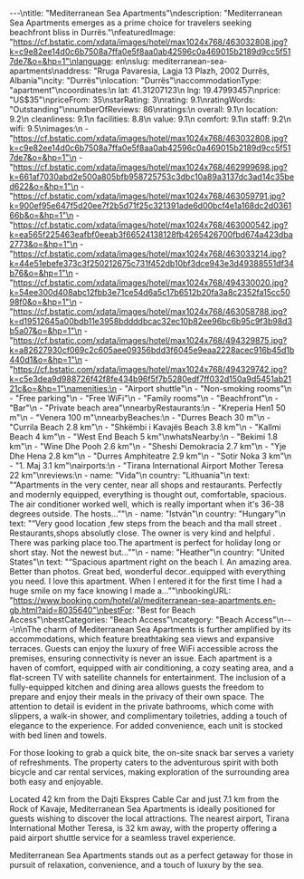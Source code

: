 ---\ntitle: "Mediterranean Sea Apartments"\ndescription: "Mediterranean Sea Apartments emerges as a prime choice for travelers seeking beachfront bliss in Durrës."\nfeaturedImage: "https://cf.bstatic.com/xdata/images/hotel/max1024x768/463032808.jpg?k=c9e82ee14d0c6b7508a7ffa0e5f8aa0ab42596c0a469015b2189d9cc5f517de7&o=&hp=1"\nlanguage: en\nslug: mediterranean-sea-apartments\naddress: "Rruga Pavaresia, Lagja 13 Plazh, 2002 Durrës, Albania"\ncity: "Durrës"\nlocation: "Durrës"\naccommodationType: "apartment"\ncoordinates:\n  lat: 41.31207123\n  lng: 19.47993457\nprice: "US$35"\npriceFrom: 35\nstarRating: 3\nrating: 9.1\nratingWords: "Outstanding"\nnumberOfReviews: 86\nratings:\n  overall: 9.1\n  location: 9.2\n  cleanliness: 9.1\n  facilities: 8.8\n  value: 9.1\n  comfort: 9.1\n  staff: 9.2\n  wifi: 9.5\nimages:\n  - "https://cf.bstatic.com/xdata/images/hotel/max1024x768/463032808.jpg?k=c9e82ee14d0c6b7508a7ffa0e5f8aa0ab42596c0a469015b2189d9cc5f517de7&o=&hp=1"\n  - "https://cf.bstatic.com/xdata/images/hotel/max1024x768/462999698.jpg?k=661af7030abd2e500a805bfb958725753c3dbc10a89a3137dc3ad14c35bed622&o=&hp=1"\n  - "https://cf.bstatic.com/xdata/images/hotel/max1024x768/463059791.jpg?k=900ef95e647f5d20ee7f2b5d71f25c321391ade6d00bcf4e1a168dc2d036166b&o=&hp=1"\n  - "https://cf.bstatic.com/xdata/images/hotel/max1024x768/463000542.jpg?k=ea565f225463eafbf0eeab3f66524138128fb4265426700fbd674a423dba2773&o=&hp=1"\n  - "https://cf.bstatic.com/xdata/images/hotel/max1024x768/463033214.jpg?k=44e51ebefe373c3f250212675c731f452db10bf3dce943e3d49388551df34b76&o=&hp=1"\n  - "https://cf.bstatic.com/xdata/images/hotel/max1024x768/494330020.jpg?k=54ee300d408abc12fbb3e71ce54d6a5c17b6512b20fa3a8c2352fa15cc5098f0&o=&hp=1"\n  - "https://cf.bstatic.com/xdata/images/hotel/max1024x768/463058788.jpg?k=d19512645a00bdb11e3958bddddbcac32ec10b82ee96bc6b95c9f3b98d3b5a07&o=&hp=1"\n  - "https://cf.bstatic.com/xdata/images/hotel/max1024x768/494329875.jpg?k=a82627930cf069c2c605aee09356bdd3f6045e9eaa2228acec916b45d1b440d1&o=&hp=1"\n  - "https://cf.bstatic.com/xdata/images/hotel/max1024x768/494329742.jpg?k=c5e3dea9d988726f42f8fe434b96f5f7b5280edf7ff032d150a9d5451ab2121c&o=&hp=1"\namenities:\n  - "Airport shuttle"\n  - "Non-smoking rooms"\n  - "Free parking"\n  - "Free WiFi"\n  - "Family rooms"\n  - "Beachfront"\n  - "Bar"\n  - "Private beach area"\nnearbyRestaurants:\n  - "Kreperia Hen1 50 m"\n  - "Venera 100 m"\nnearbyBeaches:\n  - "Durres Beach 30 m"\n  - "Currila Beach 2.8 km"\n  - "Shkëmbi i Kavajës Beach 3.8 km"\n  - "Kallmi Beach 4 km"\n  - "West End Beach 5 km"\nwhatsNearby:\n  - "Bekimi 1.8 km"\n  - "Wine Dhe Pooh 2.6 km"\n  - "Sheshi Demokracia 2.7 km"\n  - "Yje Dhe Hena 2.8 km"\n  - "Durres Amphiteatre 2.9 km"\n  - "Sotir Noka 3 km"\n  - "1. Maj 3.1 km"\nairports:\n  - "Tirana International Airport Mother Teresa 22 km"\nreviews:\n  - name: "Vida"\n    country: "Lithuania"\n    text: "“Apartments in the very center, near all shops and restaurants. Perfectly and modernly equipped, everything is thought out, comfortable, spacious. The air conditioner worked well, which is really important when it's 36-38 degrees outside. The hosts...”"\n  - name: "István"\n    country: "Hungary"\n    text: "“Very good location ,few steps from the beach and tha mall street . Restaurants,shops absolutly close. The owner is very kind and helpful . There was parking place too.The apartment is perfect for holiday long or short stay. Not the newest but...”"\n  - name: "Heather"\n    country: "United States"\n    text: "“Spacious apartment right on the beach I. An amazing area. Better than photos. Great bed, wonderful decor..equipped with everything you need. I love this apartment. When I entered it for the first time I had a huge smile on my face knowing I made a...”"\nbookingURL: "https://www.booking.com/hotel/al/mediterranean-sea-apartments.en-gb.html?aid=8035640"\nbestFor: "Best for Beach Access"\nbestCategories: "Beach Access"\ncategory: "Beach Access"\n---\n\nThe charm of Mediterranean Sea Apartments is further amplified by its accommodations, which feature breathtaking sea views and expansive terraces. Guests can enjoy the luxury of free WiFi accessible across the premises, ensuring connectivity is never an issue. Each apartment is a haven of comfort, equipped with air conditioning, a cozy seating area, and a flat-screen TV with satellite channels for entertainment. The inclusion of a fully-equipped kitchen and dining area allows guests the freedom to prepare and enjoy their meals in the privacy of their own space. The attention to detail is evident in the private bathrooms, which come with slippers, a walk-in shower, and complimentary toiletries, adding a touch of elegance to the experience. For added convenience, each unit is stocked with bed linen and towels.

For those looking to grab a quick bite, the on-site snack bar serves a variety of refreshments. The property caters to the adventurous spirit with both bicycle and car rental services, making exploration of the surrounding area both easy and enjoyable.

Located 42 km from the Dajti Ekspres Cable Car and just 7.1 km from the Rock of Kavaje, Mediterranean Sea Apartments is ideally positioned for guests wishing to discover the local attractions. The nearest airport, Tirana International Mother Teresa, is 32 km away, with the property offering a paid airport shuttle service for a seamless travel experience.

Mediterranean Sea Apartments stands out as a perfect getaway for those in pursuit of relaxation, convenience, and a touch of luxury by the sea.